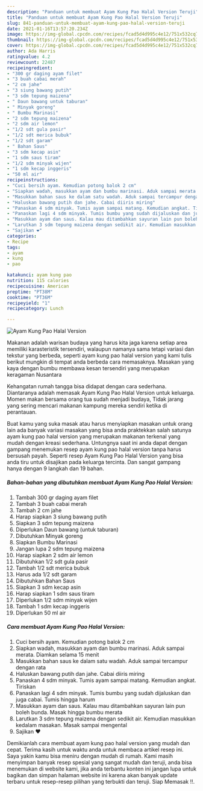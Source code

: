 ```yaml
---
description: "Panduan untuk membuat Ayam Kung Pao Halal Version Teruji"
title: "Panduan untuk membuat Ayam Kung Pao Halal Version Teruji"
slug: 841-panduan-untuk-membuat-ayam-kung-pao-halal-version-teruji
date: 2021-01-16T13:57:20.234Z
image: https://img-global.cpcdn.com/recipes/fcad5d4d995c4e12/751x532cq70/ayam-kung-pao-halal-version-foto-resep-utama.jpg
thumbnail: https://img-global.cpcdn.com/recipes/fcad5d4d995c4e12/751x532cq70/ayam-kung-pao-halal-version-foto-resep-utama.jpg
cover: https://img-global.cpcdn.com/recipes/fcad5d4d995c4e12/751x532cq70/ayam-kung-pao-halal-version-foto-resep-utama.jpg
author: Ada Harris
ratingvalue: 4.2
reviewcount: 22487
recipeingredient:
- "300 gr daging ayam filet"
- "3 buah cabai merah"
- "2 cm jahe"
- "3 siung bawang putih"
- "3 sdm tepung maizena"
- " Daun bawang untuk taburan"
- " Minyak goreng"
- " Bumbu Marinasi"
- "2 sdm tepung maizena"
- "2 sdm air lemon"
- "1/2 sdt gula pasir"
- "1/2 sdt merica bubuk"
- "1/2 sdt garam"
- " Bahan Saus"
- "3 sdm kecap asin"
- "1 sdm saus tiram"
- "1/2 sdm minyak wijen"
- "1 sdm kecap inggeris"
- "50 ml air"
recipeinstructions:
- "Cuci bersih ayam. Kemudian potong balok 2 cm"
- "Siapkan wadah, masukkan ayam dan bumbu marinasi. Aduk sampai merata. Diamkan selama 15 menit"
- "Masukkan bahan saus ke dalam satu wadah. Aduk sampai tercampur dengan rata"
- "Haluskan bawang putih dan jahe. Cabai diiris miring"
- "Panaskan 4 sdm minyak. Tumis ayam sampai matang. Kemudian angkat. Tiriskan"
- "Panaskan lagi 4 sdm minyak. Tumis bumbu yang sudah dijaluskan dan juga cabai. Tumis hingga harum"
- "Masukkan ayam dan saus. Kalau mau ditambahkan sayuran lain pun boleh bunda. Masak hingga bumbu merata"
- "Larutkan 3 sdm tepung maizena dengan sedikit air. Kemudian masukkan kedalam masakan. Masak sampai mengental"
- "Sajikan ❤️"
categories:
- Recipe
tags:
- ayam
- kung
- pao

katakunci: ayam kung pao 
nutrition: 115 calories
recipecuisine: American
preptime: "PT38M"
cooktime: "PT36M"
recipeyield: "1"
recipecategory: Lunch

---
```



![Ayam Kung Pao Halal Version](https://img-global.cpcdn.com/recipes/fcad5d4d995c4e12/751x532cq70/ayam-kung-pao-halal-version-foto-resep-utama.jpg)

Makanan adalah warisan budaya yang harus kita jaga karena setiap area memiliki karasteristik tersendiri, walaupun namanya sama tetapi variasi dan tekstur yang berbeda, seperti ayam kung pao halal version yang kami tulis berikut mungkin di tempat anda berbeda cara memasaknya. Masakan yang kaya dengan bumbu membawa kesan tersendiri yang merupakan keragaman Nusantara



Kehangatan rumah tangga bisa didapat dengan cara sederhana. Diantaranya adalah memasak Ayam Kung Pao Halal Version untuk keluarga. Momen makan bersama orang tua sudah menjadi budaya, Tidak jarang yang sering mencari makanan kampung mereka sendiri ketika di perantauan.

Buat kamu yang suka masak atau harus menyiapkan masakan untuk orang lain ada banyak variasi masakan yang bisa anda praktekkan salah satunya ayam kung pao halal version yang merupakan makanan terkenal yang mudah dengan kreasi sederhana. Untungnya saat ini anda dapat dengan gampang menemukan resep ayam kung pao halal version tanpa harus bersusah payah.
Seperti resep Ayam Kung Pao Halal Version yang bisa anda tiru untuk disajikan pada keluarga tercinta. Dan sangat gampang hanya dengan 9 langkah dan 19 bahan.


<!--inarticleads1-->

##### Bahan-bahan yang dibutuhkan membuat Ayam Kung Pao Halal Version:

1. Tambah 300 gr daging ayam filet
1. Tambah 3 buah cabai merah
1. Tambah 2 cm jahe
1. Harap siapkan 3 siung bawang putih
1. Siapkan 3 sdm tepung maizena
1. Diperlukan  Daun bawang (untuk taburan)
1. Dibutuhkan  Minyak goreng
1. Siapkan  Bumbu Marinasi
1. Jangan lupa 2 sdm tepung maizena
1. Harap siapkan 2 sdm air lemon
1. Dibutuhkan 1/2 sdt gula pasir
1. Tambah 1/2 sdt merica bubuk
1. Harus ada 1/2 sdt garam
1. Dibutuhkan  Bahan Saus
1. Siapkan 3 sdm kecap asin
1. Harap siapkan 1 sdm saus tiram
1. Diperlukan 1/2 sdm minyak wijen
1. Tambah 1 sdm kecap inggeris
1. Diperlukan 50 ml air




<!--inarticleads2-->

##### Cara membuat  Ayam Kung Pao Halal Version:

1. Cuci bersih ayam. Kemudian potong balok 2 cm
1. Siapkan wadah, masukkan ayam dan bumbu marinasi. Aduk sampai merata. Diamkan selama 15 menit
1. Masukkan bahan saus ke dalam satu wadah. Aduk sampai tercampur dengan rata
1. Haluskan bawang putih dan jahe. Cabai diiris miring
1. Panaskan 4 sdm minyak. Tumis ayam sampai matang. Kemudian angkat. Tiriskan
1. Panaskan lagi 4 sdm minyak. Tumis bumbu yang sudah dijaluskan dan juga cabai. Tumis hingga harum
1. Masukkan ayam dan saus. Kalau mau ditambahkan sayuran lain pun boleh bunda. Masak hingga bumbu merata
1. Larutkan 3 sdm tepung maizena dengan sedikit air. Kemudian masukkan kedalam masakan. Masak sampai mengental
1. Sajikan ❤️




Demikianlah cara membuat ayam kung pao halal version yang mudah dan cepat. Terima kasih untuk waktu anda untuk membaca artikel resep ini. Saya yakin kamu bisa meniru dengan mudah di rumah. Kami masih menyimpan banyak resep spesial yang sangat mudah dan teruji, anda bisa menemukan di website kami, jika anda terbantu konten ini jangan lupa untuk bagikan dan simpan halaman website ini karena akan banyak update terbaru untuk resep-resep pilihan yang terbukti dan teruji. Siap Memasak !!. 
